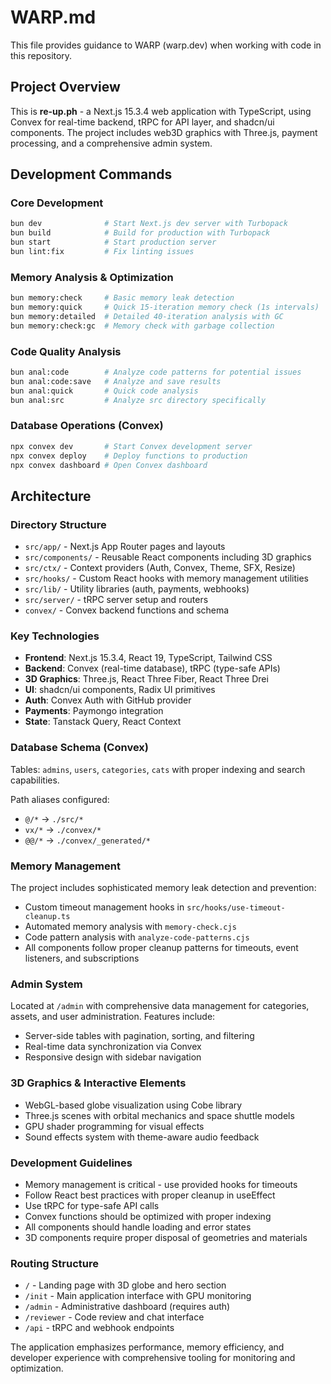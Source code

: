 # WARP.md

This file provides guidance to WARP (warp.dev) when working with code in this repository.

## Project Overview

This is **re-up.ph** - a Next.js 15.3.4 web application with TypeScript, using Convex for real-time backend, tRPC for API layer, and shadcn/ui components. The project includes web3D graphics with Three.js, payment processing, and a comprehensive admin system.

## Development Commands

### Core Development
```bash
bun dev              # Start Next.js dev server with Turbopack
bun build            # Build for production with Turbopack
bun start            # Start production server
bun lint:fix         # Fix linting issues
```

### Memory Analysis & Optimization
```bash
bun memory:check     # Basic memory leak detection
bun memory:quick     # Quick 15-iteration memory check (1s intervals)
bun memory:detailed  # Detailed 40-iteration analysis with GC
bun memory:check:gc  # Memory check with garbage collection
```

### Code Quality Analysis
```bash
bun anal:code        # Analyze code patterns for potential issues
bun anal:code:save   # Analyze and save results
bun anal:quick       # Quick code analysis
bun anal:src         # Analyze src directory specifically
```

### Database Operations (Convex)
```bash
npx convex dev       # Start Convex development server
npx convex deploy    # Deploy functions to production
npx convex dashboard # Open Convex dashboard
```

## Architecture

### Directory Structure
- `src/app/` - Next.js App Router pages and layouts
- `src/components/` - Reusable React components including 3D graphics
- `src/ctx/` - Context providers (Auth, Convex, Theme, SFX, Resize)
- `src/hooks/` - Custom React hooks with memory management utilities
- `src/lib/` - Utility libraries (auth, payments, webhooks)
- `src/server/` - tRPC server setup and routers
- `convex/` - Convex backend functions and schema

### Key Technologies
- **Frontend**: Next.js 15.3.4, React 19, TypeScript, Tailwind CSS
- **Backend**: Convex (real-time database), tRPC (type-safe APIs)
- **3D Graphics**: Three.js, React Three Fiber, React Three Drei
- **UI**: shadcn/ui components, Radix UI primitives
- **Auth**: Convex Auth with GitHub provider
- **Payments**: Paymongo integration
- **State**: Tanstack Query, React Context

### Database Schema (Convex)
Tables: `admins`, `users`, `categories`, `cats` with proper indexing and search capabilities.

Path aliases configured:
- `@/*` → `./src/*`
- `vx/*` → `./convex/*`  
- `@@/*` → `./convex/_generated/*`

### Memory Management
The project includes sophisticated memory leak detection and prevention:
- Custom timeout management hooks in `src/hooks/use-timeout-cleanup.ts`
- Automated memory analysis with `memory-check.cjs`
- Code pattern analysis with `analyze-code-patterns.cjs`
- All components follow proper cleanup patterns for timeouts, event listeners, and subscriptions

### Admin System
Located at `/admin` with comprehensive data management for categories, assets, and user administration. Features include:
- Server-side tables with pagination, sorting, and filtering
- Real-time data synchronization via Convex
- Responsive design with sidebar navigation

### 3D Graphics & Interactive Elements
- WebGL-based globe visualization using Cobe library
- Three.js scenes with orbital mechanics and space shuttle models
- GPU shader programming for visual effects
- Sound effects system with theme-aware audio feedback

### Development Guidelines
- Memory management is critical - use provided hooks for timeouts
- Follow React best practices with proper cleanup in useEffect
- Use tRPC for type-safe API calls
- Convex functions should be optimized with proper indexing
- All components should handle loading and error states
- 3D components require proper disposal of geometries and materials

### Routing Structure
- `/` - Landing page with 3D globe and hero section  
- `/init` - Main application interface with GPU monitoring
- `/admin` - Administrative dashboard (requires auth)
- `/reviewer` - Code review and chat interface
- `/api` - tRPC and webhook endpoints

The application emphasizes performance, memory efficiency, and developer experience with comprehensive tooling for monitoring and optimization.
